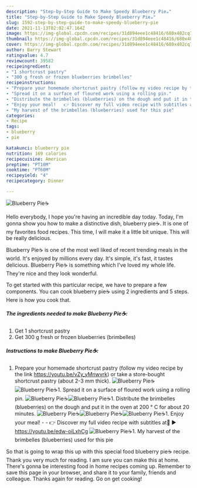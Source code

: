 ```yaml
---
description: "Step-by-Step Guide to Make Speedy Blueberry Pie☕️"
title: "Step-by-Step Guide to Make Speedy Blueberry Pie☕️"
slug: 1592-step-by-step-guide-to-make-speedy-blueberry-pie
date: 2021-11-13T02:02:47.164Z
image: https://img-global.cpcdn.com/recipes/31d894eee1c48416/680x482cq70/blueberry-pie-recipe-main-photo.jpg
thumbnail: https://img-global.cpcdn.com/recipes/31d894eee1c48416/680x482cq70/blueberry-pie-recipe-main-photo.jpg
cover: https://img-global.cpcdn.com/recipes/31d894eee1c48416/680x482cq70/blueberry-pie-recipe-main-photo.jpg
author: Barry Stewart
ratingvalue: 4.7
reviewcount: 39582
recipeingredient:
- "1 shortcrust pastry"
- "300 g fresh or frozen blueberries brimbelles"
recipeinstructions:
- "Prepare your homemade shortcrust pastry (follow my video recipe by the link https://youtu.be/vZy_yMnwvrk) or take a store-bought shortcrust pastry (about 2-3 mm thick)."
- "Spread it on a surface of floured work using a rolling pin."
- "Distribute the brimbelles (blueberries) on the dough and put it in the oven at 200 ° C for about 20 minutes."
- "Enjoy your meal!   👉 Discover my full video recipe with subtitles at🎦 ► https://youtu.be/edw-oiLxhCg"
- "My harvest of the brimbelles (blueberries) used for this pie"
categories:
- Recipe
tags:
- blueberry
- pie

katakunci: blueberry pie 
nutrition: 169 calories
recipecuisine: American
preptime: "PT10M"
cooktime: "PT60M"
recipeyield: "4"
recipecategory: Dinner

---
```



![Blueberry Pie☕️](https://img-global.cpcdn.com/recipes/31d894eee1c48416/680x482cq70/blueberry-pie-recipe-main-photo.jpg)

Hello everybody, I hope you're having an incredible day today. Today, I'm gonna show you how to make a distinctive dish, blueberry pie☕️. It is one of my favorites food recipes. This time, I will make it a little bit unique. This will be really delicious.

Blueberry Pie☕️ is one of the most well liked of recent trending meals in the world. It's enjoyed by millions every day. It's simple, it's fast, it tastes delicious. Blueberry Pie☕️ is something which I've loved my whole life. They're nice and they look wonderful.




To get started with this particular recipe, we have to prepare a few components. You can cook blueberry pie☕️ using 2 ingredients and 5 steps. Here is how you cook that.

<!--inarticleads1-->

##### The ingredients needed to make Blueberry Pie☕️:

1. Get 1 shortcrust pastry
1. Get 300 g fresh or frozen blueberries (brimbelles)




<!--inarticleads2-->

##### Instructions to make Blueberry Pie☕️:

1. Prepare your homemade shortcrust pastry (follow my video recipe by the link https://youtu.be/vZy_yMnwvrk) or take a store-bought shortcrust pastry (about 2-3 mm thick).
<img src="//assets-global.cpcdn.com/assets/icons/button_play-2c75c40dde080a61004c1f40b05d8f140eaff45d7e9e6481dc71c63d2e7c4909.png" alt="Blueberry Pie☕️"><img src="//assets-global.cpcdn.com/assets/icons/button_play-2c75c40dde080a61004c1f40b05d8f140eaff45d7e9e6481dc71c63d2e7c4909.png" alt="Blueberry Pie☕️">1. Spread it on a surface of floured work using a rolling pin.
<img src="//assets-global.cpcdn.com/assets/icons/button_play-2c75c40dde080a61004c1f40b05d8f140eaff45d7e9e6481dc71c63d2e7c4909.png" alt="Blueberry Pie☕️"><img src="//assets-global.cpcdn.com/assets/icons/button_play-2c75c40dde080a61004c1f40b05d8f140eaff45d7e9e6481dc71c63d2e7c4909.png" alt="Blueberry Pie☕️">1. Distribute the brimbelles (blueberries) on the dough and put it in the oven at 200 ° C for about 20 minutes.
<img src="//assets-global.cpcdn.com/assets/icons/button_play-2c75c40dde080a61004c1f40b05d8f140eaff45d7e9e6481dc71c63d2e7c4909.png" alt="Blueberry Pie☕️"><img src="//assets-global.cpcdn.com/assets/icons/button_play-2c75c40dde080a61004c1f40b05d8f140eaff45d7e9e6481dc71c63d2e7c4909.png" alt="Blueberry Pie☕️"><img src="//assets-global.cpcdn.com/assets/icons/button_play-2c75c40dde080a61004c1f40b05d8f140eaff45d7e9e6481dc71c63d2e7c4909.png" alt="Blueberry Pie☕️">1. Enjoy your meal!  -  - 👉 Discover my full video recipe with subtitles at🎦 ► https://youtu.be/edw-oiLxhCg
<img src="//assets-global.cpcdn.com/assets/icons/button_play-2c75c40dde080a61004c1f40b05d8f140eaff45d7e9e6481dc71c63d2e7c4909.png" alt="Blueberry Pie☕️">1. My harvest of the brimbelles (blueberries) used for this pie




So that is going to wrap this up with this special food blueberry pie☕️ recipe. Thank you very much for reading. I am sure you can make this at home. There's gonna be interesting food in home recipes coming up. Remember to save this page in your browser, and share it to your family, friends and colleague. Thanks again for reading. Go on get cooking!
